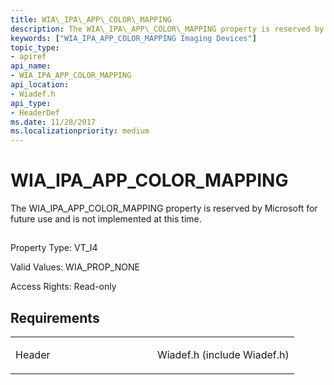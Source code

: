 ```yaml
---
title: WIA\_IPA\_APP\_COLOR\_MAPPING
description: The WIA\_IPA\_APP\_COLOR\_MAPPING property is reserved by Microsoft for future use and is not implemented at this time.
keywords: ["WIA_IPA_APP_COLOR_MAPPING Imaging Devices"]
topic_type:
- apiref
api_name:
- WIA_IPA_APP_COLOR_MAPPING
api_location:
- Wiadef.h
api_type:
- HeaderDef
ms.date: 11/28/2017
ms.localizationpriority: medium
---
```


# WIA\_IPA\_APP\_COLOR\_MAPPING


The WIA\_IPA\_APP\_COLOR\_MAPPING property is reserved by Microsoft for future use and is not implemented at this time.

## <span id="ddk_wia_ipa_app_color_mapping_si"></span><span id="DDK_WIA_IPA_APP_COLOR_MAPPING_SI"></span>


Property Type: VT\_I4

Valid Values: WIA\_PROP\_NONE

Access Rights: Read-only

## Requirements

<table>
<colgroup>
<col width="50%" />
<col width="50%" />
</colgroup>
<tbody>
<tr class="odd">
<td><p>Header</p></td>
<td>Wiadef.h (include Wiadef.h)</td>
</tr>
</tbody>
</table>

 

 





